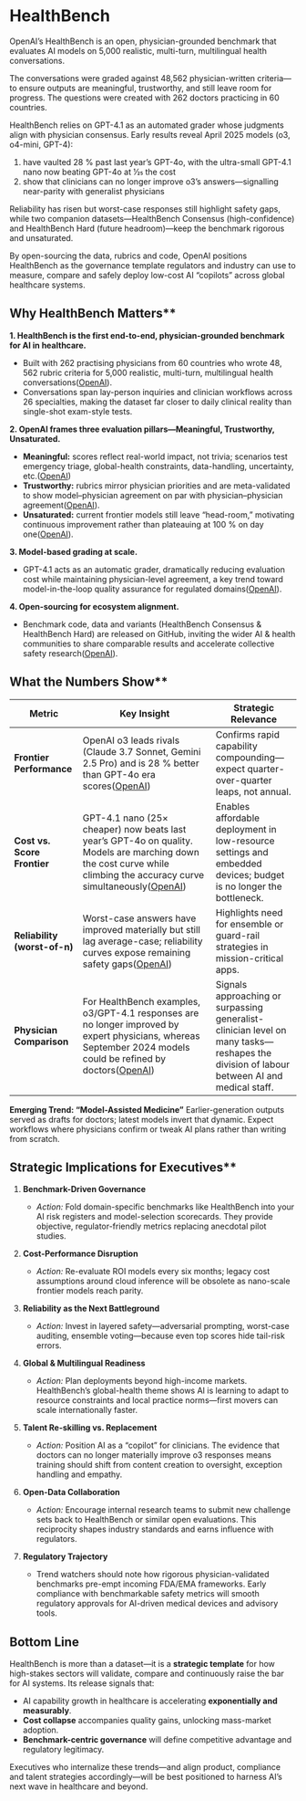 # HealthBench

OpenAI’s HealthBench is an open, physician-grounded benchmark that evaluates AI models on 5,000 realistic, multi-turn, multilingual health conversations.

The conversations were graded against 48,562 physician-written criteria—to ensure outputs are meaningful, trustworthy, and still leave room for progress.  The questions were created with 262 doctors practicing in 60 countries.

HealthBench relies on GPT-4.1 as an automated grader whose judgments align with physician consensus. Early results reveal April 2025 models (o3, o4-mini, GPT-4):

1. have vaulted 28 % past last year’s GPT-4o, with the ultra-small GPT-4.1 nano now beating GPT-4o at 1⁄25 the cost
2. show that clinicians can no longer improve o3’s answers—signalling near-parity with generalist physicians

Reliability has risen but worst-case responses still highlight safety gaps, while two companion datasets—HealthBench Consensus (high-confidence) and HealthBench Hard (future headroom)—keep the benchmark rigorous and unsaturated.

By open-sourcing the data, rubrics and code, OpenAI positions HealthBench as the governance template regulators and industry can use to measure, compare and safely deploy low-cost AI “copilots” across global healthcare systems. 

## Why HealthBench Matters**

**1. HealthBench is the first end-to-end, physician-grounded benchmark for AI in healthcare.**

* Built with 262 practising physicians from 60 countries who wrote 48, 562 rubric criteria for 5,000 realistic, multi-turn, multilingual health conversations([OpenAI][1]).
* Conversations span lay-person inquiries and clinician workflows across 26 specialties, making the dataset far closer to daily clinical reality than single-shot exam-style tests.

**2. OpenAI frames three evaluation pillars—Meaningful, Trustworthy, Unsaturated.**

* **Meaningful:** scores reflect real-world impact, not trivia; scenarios test emergency triage, global-health constraints, data-handling, uncertainty, etc.([OpenAI][1])
* **Trustworthy:** rubrics mirror physician priorities and are meta-validated to show model–physician agreement on par with physician–physician agreement([OpenAI][1]).
* **Unsaturated:** current frontier models still leave “head-room,” motivating continuous improvement rather than plateauing at 100 % on day one([OpenAI][1]).

**3. Model-based grading at scale.**

* GPT-4.1 acts as an automatic grader, dramatically reducing evaluation cost while maintaining physician-level agreement, a key trend toward model-in-the-loop quality assurance for regulated domains([OpenAI][1]).

**4. Open-sourcing for ecosystem alignment.**

* Benchmark code, data and variants (HealthBench Consensus & HealthBench Hard) are released on GitHub, inviting the wider AI & health communities to share comparable results and accelerate collective safety research([OpenAI][1]).

## What the Numbers Show**

| Metric                       | Key Insight                                                                                                                                                               | Strategic Relevance                                                                                                                      |
| ---------------------------- | ------------------------------------------------------------------------------------------------------------------------------------------------------------------------- | ---------------------------------------------------------------------------------------------------------------------------------------- |
| **Frontier Performance**     | OpenAI o3 leads rivals (Claude 3.7 Sonnet, Gemini 2.5 Pro) and is 28 % better than GPT-4o era scores([OpenAI][1])                                                         | Confirms rapid capability compounding—expect quarter-over-quarter leaps, not annual.                                                     |
| **Cost vs. Score Frontier**  | GPT-4.1 nano (25× cheaper) now beats last year’s GPT-4o on quality. Models are marching down the cost curve while climbing the accuracy curve simultaneously([OpenAI][1]) | Enables affordable deployment in low-resource settings and embedded devices; budget is no longer the bottleneck.                         |
| **Reliability (worst-of-n)** | Worst-case answers have improved materially but still lag average-case; reliability curves expose remaining safety gaps([OpenAI][1])                                      | Highlights need for ensemble or guard-rail strategies in mission-critical apps.                                                          |
| **Physician Comparison**     | For HealthBench examples, o3/GPT-4.1 responses are no longer improved by expert physicians, whereas September 2024 models could be refined by doctors([OpenAI][1])        | Signals approaching or surpassing generalist-clinician level on many tasks—reshapes the division of labour between AI and medical staff. |

**Emerging Trend: “Model-Assisted Medicine”**
Earlier-generation outputs served as drafts for doctors; latest models invert that dynamic. Expect workflows where physicians confirm or tweak AI plans rather than writing from scratch.

## Strategic Implications for Executives**

1. **Benchmark-Driven Governance**

   * *Action:* Fold domain-specific benchmarks like HealthBench into your AI risk registers and model-selection scorecards. They provide objective, regulator-friendly metrics replacing anecdotal pilot studies.

2. **Cost-Performance Disruption**

   * *Action:* Re-evaluate ROI models every six months; legacy cost assumptions around cloud inference will be obsolete as nano-scale frontier models reach parity.

3. **Reliability as the Next Battleground**

   * *Action:* Invest in layered safety—adversarial prompting, worst-case auditing, ensemble voting—because even top scores hide tail-risk errors.

4. **Global & Multilingual Readiness**

   * *Action:* Plan deployments beyond high-income markets. HealthBench’s global-health theme shows AI is learning to adapt to resource constraints and local practice norms—first movers can scale internationally faster.

5. **Talent Re-skilling vs. Replacement**

   * *Action:* Position AI as a “copilot” for clinicians. The evidence that doctors can no longer materially improve o3 responses means training should shift from content creation to oversight, exception handling and empathy.

6. **Open-Data Collaboration**

   * *Action:* Encourage internal research teams to submit new challenge sets back to HealthBench or similar open evaluations. This reciprocity shapes industry standards and earns influence with regulators.

7. **Regulatory Trajectory**

   * Trend watchers should note how rigorous physician-validated benchmarks pre-empt incoming FDA/EMA frameworks. Early compliance with benchmarkable safety metrics will smooth regulatory approvals for AI-driven medical devices and advisory tools.

## Bottom Line

HealthBench is more than a dataset—it is a **strategic template** for how high-stakes sectors will validate, compare and continuously raise the bar for AI systems. Its release signals that:

* AI capability growth in healthcare is accelerating **exponentially and measurably**.
* **Cost collapse** accompanies quality gains, unlocking mass-market adoption.
* **Benchmark-centric governance** will define competitive advantage and regulatory legitimacy.

Executives who internalize these trends—and align product, compliance and talent strategies accordingly—will be best positioned to harness AI’s next wave in healthcare and beyond.

[1]: https://openai.com/index/healthbench/ "Introducing HealthBench | OpenAI"
